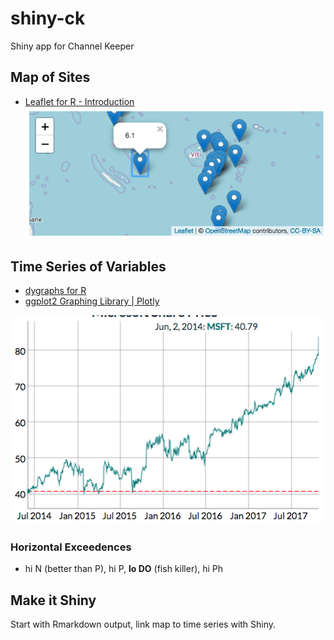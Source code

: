 # shiny-ck
Shiny app for Channel Keeper

## Map of Sites

* [Leaflet for R - Introduction](http://rstudio.github.io/leaflet/)
![](./leaflet_markers.png)

## Time Series of Variables

* [dygraphs for R](https://rstudio.github.io/dygraphs/index.html)
* [ggplot2 Graphing Library | Plotly](https://plot.ly/ggplot2/)

![](./dygraph-threshold.png)

### Horizontal Exceedences

- hi N (better than P), hi P, **lo DO** (fish killer), hi Ph

## Make it Shiny

Start with Rmarkdown output, link map to time series with Shiny.
